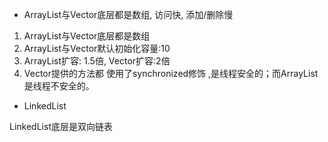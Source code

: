 - ArrayList与Vector底层都是数组, 访问快, 添加/删除慢

1. ArrayList与Vector底层都是数组
2. ArrayList与Vector默认初始化容量:10
3. ArrayList扩容: 1.5倍,   Vector扩容:2倍
4. Vector提供的方法都 使用了synchronized修饰 ,是线程安全的；而ArrayList是线程不安全的。

- LinkedList

LinkedList底层是双向链表

